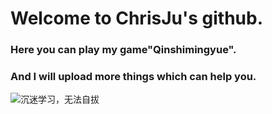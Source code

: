 # Welcome to ChrisJu's github.
### Here you can play my game"Qinshimingyue".
### And I will upload more things which can help you.
![沉迷学习，无法自拔](https://chris-ju.github.io/photo/pagephoto.jpg)
